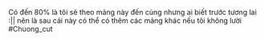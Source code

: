 Có đến 80% là tôi sẽ theo mảng này đến cùng nhưng ai biết trước tương lai :|| nên là sau cái này có thể có thêm các mảng khác nếu tôi không lười
#Chuong_cut
